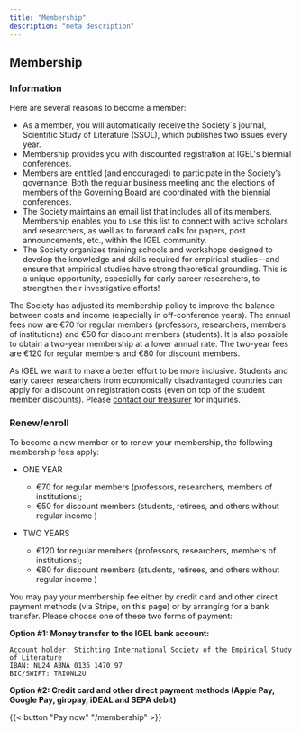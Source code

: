 ```yaml
---
title: "Membership"
description: "meta description"
---
```


## Membership

### Information

Here are several reasons to become a member:

- As a member, you will automatically receive the Society´s journal, Scientific Study of Literature (SSOL), which publishes two issues every year.
- Membership provides you with discounted registration at IGEL's biennial conferences.
- Members are entitled (and encouraged) to participate in the Society’s governance. Both the regular business meeting and the elections of members of the Governing Board are coordinated with the biennial conferences.
- The Society maintains an email list that includes all of its members. Membership enables you to use this list to connect with active scholars and researchers, as well as to forward calls for papers, post announcements, etc., within the IGEL community.
- The Society organizes training schools and workshops designed to develop the knowledge and skills required for empirical studies—and ensure that empirical studies have strong theoretical grounding. This is a unique opportunity, especially for early career researchers, to strengthen their investigative efforts!

The Society has adjusted its membership policy to improve the balance between costs and income (especially in off-conference years). The annual fees now are €70 for regular members (professors, researchers, members of institutions) and €50 for discount members (students). It is also possible to obtain a two-year membership at a lower annual rate. The two-year fees are €120 for regular members and €80 for discount members.

As IGEL we want to make a better effort to be more inclusive. Students and early career researchers from economically disadvantaged countries can apply for a discount on registration costs (even on top of the student member discounts). Please [contact our treasurer](/contact) for inquiries.

### Renew/enroll

To become a new member or to renew your membership, the following membership fees apply:

- ONE YEAR

  - €70 for regular members (professors, researchers, members of institutions);
  - €50 for discount members (students, retirees, and others without regular income )

- TWO YEARS
  - €120 for regular members (professors, researchers, members of institutions);
  - €80 for discount members (students, retirees, and others without regular income )

You may pay your membership fee either by credit card and other direct payment methods (via Stripe, on this page) or by arranging for a bank transfer.
Please choose one of these two forms of payment:

**Option #1: Money transfer to the IGEL bank account:**

```
Account holder: Stichting International Society of the Empirical Study of Literature
IBAN: NL24 ABNA 0136 1470 97
BIC/SWIFT: TRIONL2U
```

**Option #2: Credit card and other direct payment methods (Apple Pay, Google Pay, giropay, iDEAL and SEPA debit)**

{{< button "Pay now" "/membership" >}}
